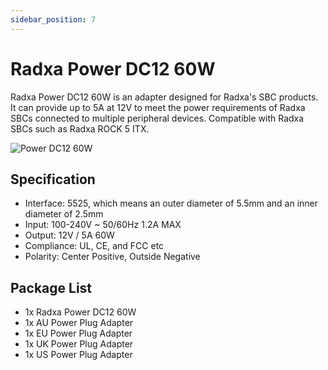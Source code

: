 ```yaml
---
sidebar_position: 7
---
```


# Radxa Power DC12 60W

Radxa Power DC12 60W is an adapter designed for Radxa's SBC products. It can provide up to 5A at 12V to meet the power requirements of Radxa SBCs connected to multiple peripheral devices. Compatible with Radxa SBCs such as Radxa ROCK 5 ITX.

![Power DC12 60W](/img/accessories/power-dc12-60w.webp)

## Specification

- Interface: 5525, which means an outer diameter of 5.5mm and an inner diameter of 2.5mm
- Input: 100-240V ~ 50/60Hz 1.2A MAX
- Output: 12V / 5A 60W
- Compliance: UL, CE, and FCC etc
- Polarity: Center Positive, Outside Negative

## Package List

- 1x Radxa Power DC12 60W
- 1x AU Power Plug Adapter
- 1x EU Power Plug Adapter
- 1x UK Power Plug Adapter
- 1x US Power Plug Adapter
